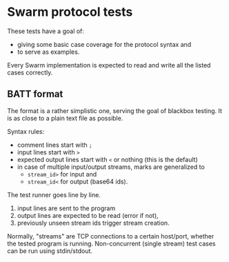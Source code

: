 # Swarm protocol tests

These tests have a goal of:

* giving some basic case coverage for the protocol syntax and
* to serve as examples.

Every Swarm implementation is expected to read and write all the listed cases correctly.

## BATT format

The format is a rather simplistic one, serving the goal of blackbox testing.
It is as close to a plain text file as possible.

Syntax rules:

* comment lines start with `;`
* input lines start with `>`
* expected output lines start with `<` or nothing (this is the default)
* in case of multiple input/output streams, marks are generalized to
    * `stream_id>` for input and
    * `stream_id<` for output (base64 ids).

The test runner goes line by line.

1. input lines are sent to the program
2. output lines are expected to be read (error if not),
3. previously unseen stream ids trigger stream creation.

Normally, "streams" are TCP connections to a certain host/port, whether the tested program is running.
Non-concurrent (single stream) test cases can be run using stdin/stdout.
